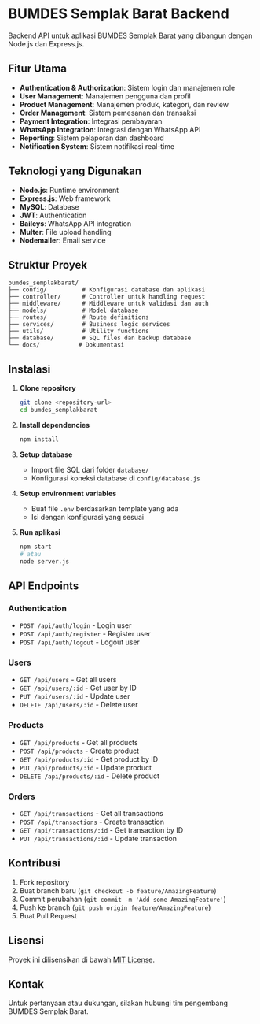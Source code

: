 # BUMDES Semplak Barat Backend

Backend API untuk aplikasi BUMDES Semplak Barat yang dibangun dengan Node.js dan Express.js.

## Fitur Utama

- **Authentication & Authorization**: Sistem login dan manajemen role
- **User Management**: Manajemen pengguna dan profil
- **Product Management**: Manajemen produk, kategori, dan review
- **Order Management**: Sistem pemesanan dan transaksi
- **Payment Integration**: Integrasi pembayaran
- **WhatsApp Integration**: Integrasi dengan WhatsApp API
- **Reporting**: Sistem pelaporan dan dashboard
- **Notification System**: Sistem notifikasi real-time

## Teknologi yang Digunakan

- **Node.js**: Runtime environment
- **Express.js**: Web framework
- **MySQL**: Database
- **JWT**: Authentication
- **Baileys**: WhatsApp API integration
- **Multer**: File upload handling
- **Nodemailer**: Email service

## Struktur Proyek

```
bumdes_semplakbarat/
├── config/          # Konfigurasi database dan aplikasi
├── controller/      # Controller untuk handling request
├── middleware/      # Middleware untuk validasi dan auth
├── models/          # Model database
├── routes/          # Route definitions
├── services/        # Business logic services
├── utils/           # Utility functions
├── database/        # SQL files dan backup database
└── docs/           # Dokumentasi
```

## Instalasi

1. **Clone repository**
   ```bash
   git clone <repository-url>
   cd bumdes_semplakbarat
   ```

2. **Install dependencies**
   ```bash
   npm install
   ```

3. **Setup database**
   - Import file SQL dari folder `database/`
   - Konfigurasi koneksi database di `config/database.js`

4. **Setup environment variables**
   - Buat file `.env` berdasarkan template yang ada
   - Isi dengan konfigurasi yang sesuai

5. **Run aplikasi**
   ```bash
   npm start
   # atau
   node server.js
   ```

## API Endpoints

### Authentication
- `POST /api/auth/login` - Login user
- `POST /api/auth/register` - Register user
- `POST /api/auth/logout` - Logout user

### Users
- `GET /api/users` - Get all users
- `GET /api/users/:id` - Get user by ID
- `PUT /api/users/:id` - Update user
- `DELETE /api/users/:id` - Delete user

### Products
- `GET /api/products` - Get all products
- `POST /api/products` - Create product
- `GET /api/products/:id` - Get product by ID
- `PUT /api/products/:id` - Update product
- `DELETE /api/products/:id` - Delete product

### Orders
- `GET /api/transactions` - Get all transactions
- `POST /api/transactions` - Create transaction
- `GET /api/transactions/:id` - Get transaction by ID
- `PUT /api/transactions/:id` - Update transaction

## Kontribusi

1. Fork repository
2. Buat branch baru (`git checkout -b feature/AmazingFeature`)
3. Commit perubahan (`git commit -m 'Add some AmazingFeature'`)
4. Push ke branch (`git push origin feature/AmazingFeature`)
5. Buat Pull Request

## Lisensi

Proyek ini dilisensikan di bawah [MIT License](LICENSE).

## Kontak

Untuk pertanyaan atau dukungan, silakan hubungi tim pengembang BUMDES Semplak Barat.
